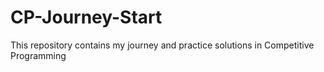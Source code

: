 # CP-Journey-Start
This repository contains my journey and practice solutions in Competitive Programming
